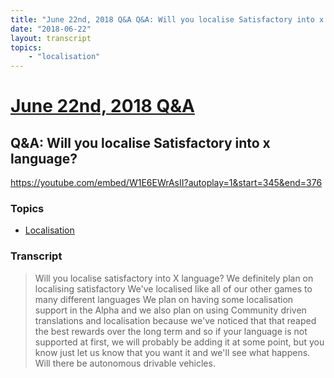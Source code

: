 ```yaml
---
title: "June 22nd, 2018 Q&A Q&A: Will you localise Satisfactory into x language?"
date: "2018-06-22"
layout: transcript
topics:
    - "localisation"
---
```

# [June 22nd, 2018 Q&A](../2018-06-22.md)
## Q&A: Will you localise Satisfactory into x language?
https://youtube.com/embed/W1E6EWrAsII?autoplay=1&start=345&end=376

### Topics
* [Localisation](../topics/localisation.md)

### Transcript

> Will you localise satisfactory into X language? We definitely plan on localising satisfactory We've localised like all of our other games to many different languages We plan on having some localisation support in the Alpha and we also plan on using Community driven translations and localisation because we've noticed that that reaped the best rewards over the long term and so if your language is not supported at first, we will probably be adding it at some point, but you know just let us know that you want it and we'll see what happens. Will there be autonomous drivable vehicles.
